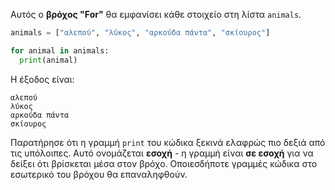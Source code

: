 Αυτός ο **βρόχος "For"** θα εμφανίσει κάθε στοιχείο στη λίστα `animals`.

```python
animals = ["αλεπού", "λύκος", "αρκούδα πάντα", "σκίουρος"]

for animal in animals:
  print(animal)
```

Η έξοδος είναι:

    αλεπού
    λύκος
    αρκούδα πάντα
    σκίουρος
    

Παρατήρησε ότι η γραμμή `print` του κώδικα ξεκινά ελαφρώς πιο δεξιά από τις υπόλοιπες. Αυτό ονομάζεται **εσοχή** - η γραμμή είναι **σε εσοχή** για να δείξει ότι βρίσκεται μέσα στον βρόχο. Οποιεσδήποτε γραμμές κώδικα στο εσωτερικό του βρόχου θα επαναληφθούν.